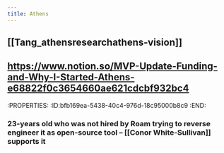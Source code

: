 ```yaml
---
title: Athens
---
```


## [[Tang_athensresearchathens-vision]]

## https://www.notion.so/MVP-Update-Funding-and-Why-I-Started-Athens-e68822f0c3654660ae621cdcbf932bc4
:PROPERTIES:
:ID:bfb169ea-5438-40c4-976d-18c95000b8c9
:END:
### 23-years old who was not hired by Roam trying to reverse engineer it as open-source tool – [[Conor White-Sullivan]] supports it
